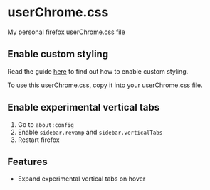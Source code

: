 # userChrome.css
My personal firefox userChrome.css file

## Enable custom styling
Read the guide [here](https://www.reddit.com/r/firefox/wiki/userchrome/) to find out how to enable custom styling.

To use this userChrome.css, copy it into your userChrome.css file.

## Enable experimental vertical tabs
1. Go to `about:config`
2. Enable `sidebar.revamp` and `sidebar.verticalTabs`
3. Restart firefox

## Features
- Expand experimental vertical tabs on hover
